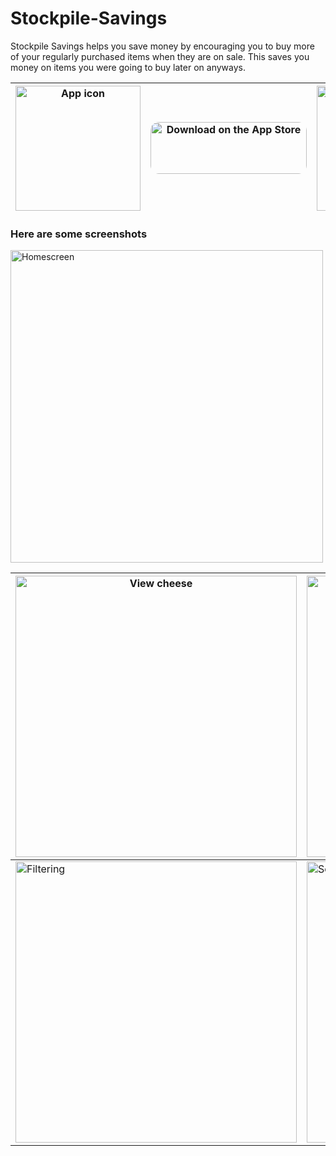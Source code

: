# Stockpile-Savings
Stockpile Savings helps you save money by encouraging you to buy more of your regularly purchased items when they are on sale. This saves you money on items you were going to buy later on anyways.

| <img src="Screenshots/canada-cheese.png" alt="App icon" width="200"/> | <a href="https://apps.apple.com/us/app/stockpile-savings/id1521300343?itsct=apps_box_badge&amp;itscg=30200" style="display: inline-block; overflow: hidden; border-top-left-radius: 13px; border-top-right-radius: 13px; border-bottom-right-radius: 13px; border-bottom-left-radius: 13px; width: 250px; height: 83px;"><img src="https://tools.applemediaservices.com/api/badges/download-on-the-app-store/black/en-us?size=250x83&amp;releaseDate=1593475200&h=2123a7d432d0e058d64f855fc1b031e7" alt="Download on the App Store" style="border-top-left-radius: 13px; border-top-right-radius: 13px; border-bottom-right-radius: 13px; border-bottom-left-radius: 13px; width: 250px; height: 83px;"></a> | <img src="https://tools-qr-production.s3.amazonaws.com/output/apple-toolbox/4ccc8f4894b2d841700127d94aedb912/9ca2b9931f32b3332128efa7e0582bf7.png" width="200"> |
| - | - | - |

### Here are some screenshots
<img src="Screenshots/Canada Cheese screenshots.001.jpeg" alt="Homescreen" width="500"/>

| <img src="Screenshots/Canada Cheese screenshots.003.jpeg" alt="View cheese" width="450"/> | <img src="Screenshots/Canada Cheese screenshots.002.jpeg" alt="Favourites" width="450"/> |
| ------------- |---------------|
| <img src="Screenshots/Canada Cheese screenshots.004.jpeg" alt="Filtering" width="450"/> | <img src="Screenshots/Canada Cheese screenshots.005.jpeg" alt="Searching" width="450"/> |
